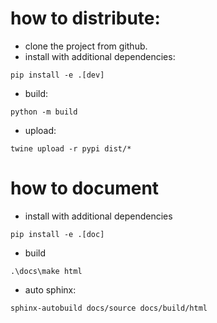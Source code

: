 # how to distribute:
- clone the project from github.
- install with additional dependencies:
```
pip install -e .[dev]
```
- build: 
```
python -m build
```
- upload:
``` 
twine upload -r pypi dist/*
```

# how to document
- install with additional dependencies
```
pip install -e .[doc]
```
- build
```
.\docs\make html
```

- auto sphinx:
```tw
sphinx-autobuild docs/source docs/build/html
```